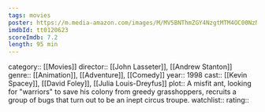 ```yaml
---
tags: movies
poster: https://m.media-amazon.com/images/M/MV5BNThmZGY4NzgtMTM4OC00NzNkLWEwNmEtMjdhMGY5YTc1NDE4XkEyXkFqcGdeQXVyMTQxNzMzNDI@._V1_SX300.jpg
imdbId: tt0120623
scoreImdb: 7.2
length: 95 min
---
```


category:: [[Movies]]
director:: [[John Lasseter]], [[Andrew Stanton]]
genre:: [[Animation]], [[Adventure]], [[Comedy]]
year:: 1998
cast:: [[Kevin Spacey]], [[David Foley]], [[Julia Louis-Dreyfus]]
plot:: A misfit ant, looking for "warriors" to save his colony from greedy grasshoppers, recruits a group of bugs that turn out to be an inept circus troupe.
watchlist::
rating::
